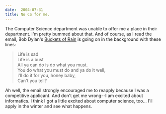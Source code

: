 ```yaml
---
date:  2004-07-31
title: No CS for me.
---
```

<p>The Computer Science department was unable to offer me a place in their department.  I'm pretty bummed about that.  And of course, as I read the email, Bob Dylan's <a href="http://bobdylan.com/songs/buckets.html">Buckets of Rain</a> is going on in the background with these lines:</p>
<blockquote><p>
Life is sad<br />
Life is a bust<br />
All ya can do is do what you must.<br />
You do what you must do and ya do it well,<br />
I'll do it for you, honey baby,<br />
Can't you tell?
</p></blockquote>
<p>Ah well, the email strongly encouraged me to reapply because I was a competitive applicant.  And don't get me wrong--I am excited about informatics.  I think I got a little excited about computer science, too... I'll apply in the winter and see what happens.</p>


